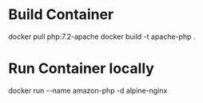# Build Container

docker pull php:7.2-apache
docker build -t apache-php .

# Run Container locally

docker run --name amazon-php -d alpine-nginx